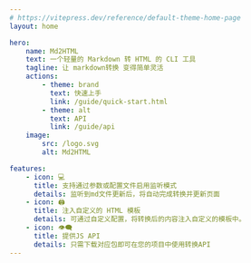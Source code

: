 ```yaml
---
# https://vitepress.dev/reference/default-theme-home-page
layout: home

hero:
    name: Md2HTML
    text: 一个轻量的 Markdown 转 HTML 的 CLI 工具
    tagline: 让 markdown转换 变得简单灵活
    actions:
        - theme: brand
          text: 快速上手
          link: /guide/quick-start.html
        - theme: alt
          text: API
          link: /guide/api
    image:
        src: /logo.svg
        alt: Md2HTML

features:
    - icon: 💻
      title: 支持通过参数或配置文件启用监听模式
      details: 监听到md文件更新后，将自动完成转换并更新页面
    - icon: 🖨️
      title: 注入自定义的 HTML 模板
      details: 可通过自定义配置，将转换后的内容注入自定义的模板中。
    - icon: 👁️‍🗨️
      title: 提供JS API
      details: 只需下载对应包即可在您的项目中使用转换API
---
```


<style>
.image-src[alt="Md2HTML"] {
    max-width: 160px;
    max-height: 160px;
}

@media (min-width: 640px) {
.image-src[alt="Md2HTML"] {
    max-width: 200px;
    max-height: 200px;
}
}

@media (min-width: 960px) {
.image-src[alt="Md2HTML"] {
    max-width: 340px;
    max-height: 340px;
}
}
</style>
